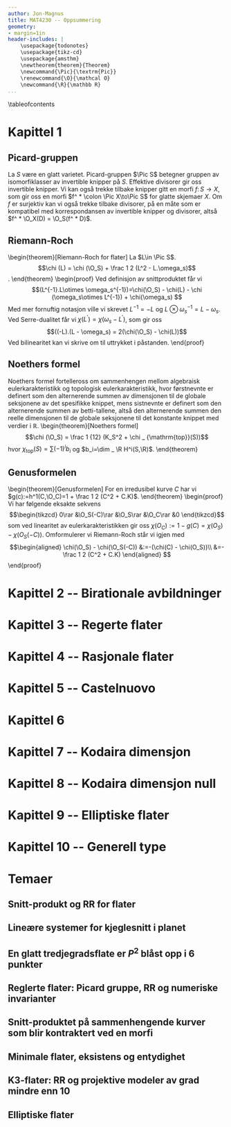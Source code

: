 ```yaml
---
author: Jon-Magnus
title: MAT4230 -- Oppsummering
geometry:
- margin=1in
header-includes: |
    \usepackage{todonotes}
    \usepackage{tikz-cd}
    \usepackage{amsthm}
    \newtheorem{theorem}{Theorem}
    \newcommand{\Pic}{\textrm{Pic}}
    \renewcommand{\O}{\mathcal O}
    \newcommand{\R}{\mathbb R}
...
```


\tableofcontents

# Kapittel 1

## Picard-gruppen 
La $S$ være en glatt varietet.
Picard-gruppen $\Pic S$ betegner gruppen av isomorfiklasser av invertible knipper på $S$.
Effektive divisorer gir oss invertible knipper.
Vi kan også trekke tilbake knipper gitt en morfi $f\colon S\to X$,
som gir oss en morfi $f^ * \colon \Pic X\to\Pic S$ for glatte skjemaer $X$.
Om $f$ er surjektiv kan vi også trekke tilbake divisorer, på en måte som er
kompatibel med korrespondansen av invertible knipper og divisorer,
altså $f^ * \O_X(D) = \O_S(f^ * D)$.

## Riemann-Roch 
\begin{theorem}[Riemann-Roch for flater]
La $L\in \Pic S$.
$$\chi (L) = \chi (\O_S) + \frac 1 2 (L^2 - L.\omega_s)$$.
\end{theorem}
\begin{proof}
Ved definisjon av snittproduktet får vi 
$$(L^{-1}.L\otimes \omega_s^{-1})=\chi(\O_S) - \chi(L) - \chi (\omega_s\otimes L^{-1}) + \chi(\omega_s)
$$
Med mer fornuftig notasjon ville vi skrevet $L^{-1}=-L$ og
$L\otimes\omega_s^{-1}=L - \omega_s$.
Ved Serre-dualitet får vi $\chi(L^\prime)=\chi(\omega_s - L^\prime)$,
som gir oss
$$((-L).(L - \omega_s) = 2(\chi(\O_S) - \chi(L))$$
Ved bilinearitet kan vi skrive om til uttrykket i påstanden.
\end{proof}


## Noethers formel
Noethers formel fortelleross om sammenhengen mellom algebraisk eulerkarakteristikk og topologisk
eulerkarakteristikk, hvor førstnevnte er definert som den alternerende summen av dimensjonen
til de globale seksjonene av det spesifikke knippet, mens sistnevnte er definert som den alternerende summen
av betti-tallene, altså den alternerende summen den reelle dimensjonen til de globale seksjonene til
det konstante knippet med verdier i $\mathbb R$.
\begin{theorem}[Noethers formel]
$$\chi (\O_S) = \frac 1 {12} (K_S^2 + \chi _ {\mathrm{top}}(S))$$
hvor $\chi _ {\mathrm{top}}(S) = \sum (-1)^i b_i$ og
$b_i=\dim _ \R H^i(S,\R)$.
\end{theorem}

## Genusformelen
\begin{theorem}[Genusformelen]
For en irredusibel kurve $C$ har vi $g(c):=h^1(C,\O_C)=1 + \frac 1 2 (C^2 + C.K)$.
\end{theorem}
\begin{proof}
Vi har følgende eksakte sekvens
$$\begin{tikzcd}
0\rar
&\O_S(-C)\rar
&\O_S\rar
&\O_C\rar
&0
\end{tikzcd}$$
som ved linearitet av eulerkarakteristikken gir oss
$\chi (O_C):= 1 - g(C) = \chi(O_S) - \chi(O_S(-C))$.
Omformulerer vi Riemann-Roch står vi igjen med
$$\begin{aligned}
\chi(\O_S) - \chi(\O_S(-C))
&:=-(\chi(C) - \chi(O_S))\\
&=-\frac 1 2 (C^2 + C.K)
\end{aligned}
$$
\end{proof}

# Kapittel 2 -- Birationale avbildninger


# Kapittel 3 -- Regerte flater
# Kapittel 4 -- Rasjonale flater
# Kapittel 5 -- Castelnuovo
# Kapittel 6
# Kapittel 7 -- Kodaira dimensjon
# Kapittel 8 -- Kodaira dimensjon null
# Kapittel 9 -- Elliptiske flater
# Kapittel 10 -- Generell type

# Temaer
## Snitt-produkt og RR for flater
## Lineære systemer for kjeglesnitt i planet
## En glatt tredjegradsflate er $P^2$ blåst opp i $6$ punkter
## Reglerte flater: Picard gruppe, RR og numeriske invarianter
## Snitt-produktet på sammenhengende kurver som blir kontraktert ved en morfi
## Minimale flater, eksistens og entydighet
## K3-flater: RR og projektive modeler av grad mindre enn $10$
## Elliptiske flater
